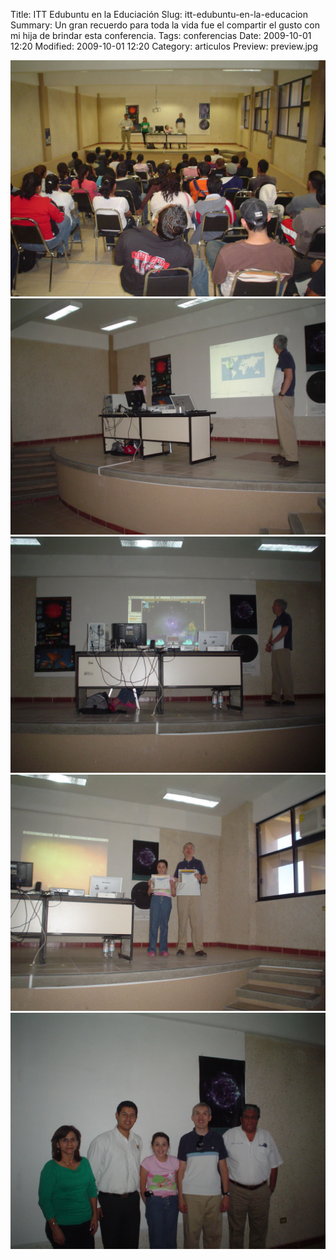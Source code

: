 Title: ITT Edubuntu en la Educiación
Slug: itt-edubuntu-en-la-educacion
Summary: Un gran recuerdo para toda la vida fue el compartir el gusto con mi hija de brindar esta conferencia.
Tags: conferencias
Date: 2009-10-01 12:20
Modified: 2009-10-01 12:20
Category: articulos
Preview: preview.jpg

<img class="img-fluid" src="dsc06502.jpg" alt="Foto 1">

<img class="img-fluid" src="dsc06508.jpg" alt="Foto 1">

<img class="img-fluid" src="dsc06523.jpg" alt="Foto 1">

<img class="img-fluid" src="dsc06535.jpg" alt="Foto 1">

<img class="img-fluid" src="dsc06543.jpg" alt="Foto 1">
